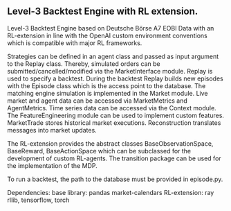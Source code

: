 Level-3 Backtest Engine with RL extension.
------------------------------------------

Level-3 Backtest Engine based on Deutsche Börse A7 EOBI Data with an 
RL-extension in line with the OpenAI custom environment conventions which
is compatible with major RL frameworks.

Strategies can be defined in an agent class and passed as input argument to
the Replay class. Thereby, simulated orders can be submitted/cancelled/modified 
via the MarketInterface module. Replay is used to specify a backtest. During 
the backtest Replay builds new episodes with the Episode class which is the 
access point to the database. The matching engine simulation is implemented
in the Market module. Live market and agent data can be accessed via 
MarketMetrics and AgentMetrics. Time series data can be accessed via the
Context module. The FeatureEngineering module can be used to implement custom 
features. MarketTrade stores historical market executions. Reconstruction
translates messages into market updates. 

The RL-extension provides the abstract classes BaseObservationSpace, 
BaseReward, BaseActionSpace which can be subclassed for the development of 
custom RL-agents. The transition package can be used for the implementation
of the MDP. 

To run a backtest, the path to the database must be provided in episode.py.

Dependencies:
base library: pandas market-calendars
RL-extension: ray rllib, tensorflow, torch